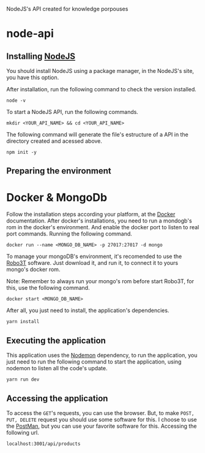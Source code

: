 NodeJS's API created for knowledge porpouses

# node-api

## Installing [NodeJS](https://nodejs.org/en/)

You should install NodeJS using a package manager, in the NodeJS's site, you have this option.

After installation, run the following command to check the version installed.

```
node -v
```

To start a NodeJS API, run the following commands.

```
mkdir <YOUR_API_NAME> && cd <YOUR_API_NAME>
```

The following command will generate the file's estructure of a API in the directory created and acessed above.

```
npm init -y
```

## Preparing the environment

# Docker & MongoDb

Follow the installation steps according your platform, at the [Docker](https://docs.docker.com/install/) documentation. After docker's installations, you need to run a mondogb's rom in the docker's environment. And enable the docker port to listen to real port commands. Running the following command.

```
docker run --name <MONGO_DB_NAME> -p 27017:27017 -d mongo
```

 To manage your mongoDB's environment, it's recomended to use the [Robo3T](https://robomongo.org/) software. Just download it, and run it, to connect it to yours mongo's docker rom.

 Note: Remember to always run your mongo's rom before start Robo3T, for this, use the following command.

 ```
 docker start <MONGO_DB_NAME>
 ```

 After all, you just need to install, the application's dependencies.

 ```
 yarn install
 ```

 ## Executing the application

 This application uses the [Nodemon](https://www.npmjs.com/package/nodemon) dependency, to run the application, you just need to run the following command to start the application, using nodemon to listen all the code's update.

 ```
 yarn run dev
 ```

 ## Accessing the application

 To access the ```GET```'s requests, you can use the browser. But, to make ```POST, PUT, DELETE``` request you should use some software for this. I choose to use the [PostMan](https://www.getpostman.com/), but you can use your favorite software for this. Accessing the following url.

 ```
 localhost:3001/api/products
 ```

